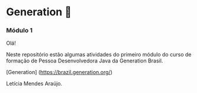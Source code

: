 # Generation 🧡

### Módulo 1

<p>Olá! </p>

<p>Neste repositório estão algumas atividades do primeiro módulo do curso de formação de Pessoa Desenvolvedora Java da Generation Brasil.</p>

[Generation] (https://brazil.generation.org/)

<p>Letícia Mendes Araújo.</p>

